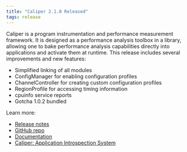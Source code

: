 ```yaml
---
title: "Caliper 2.1.0 Released"
tags: release
---
```


Caliper is a program instrumentation and performance measurement framework. It is designed as a performance analysis toolbox in a library, allowing one to bake performance analysis capabilities directly into applications and activate them at runtime. This release includes several improvements and new features:
- Simplified linking of all modules
- ConfigManager for enabling configuration profiles
- ChannelController for creating custom configuration profiles
- RegionProfile for accessing timing information
- cpuinfo service reports
- Gotcha 1.0.2 bundled

Learn more:
- [Release notes](https://github.com/LLNL/Caliper/releases/tag/v2.1.0)
- [GitHub repo](https://github.com/LLNL/Caliper)
- [Documentation](https://llnl.github.io/Caliper/)
- [Caliper: Application Introspection System](https://computing.llnl.gov/projects/caliper)
